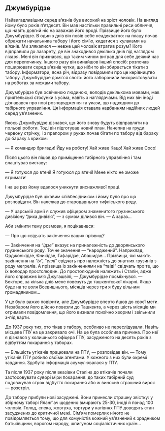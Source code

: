 ## Джумбурідзе

Найвигадливішим серед в’язнів був високий на зріст чоловік.
На вигляд йому було років п’ятдесят.
Він мав настільки правильні риси обличчя, що навіть довгий ніс на заважав його вроді.
Прізвище його було Джумбурідзе.
В один з днів він повів себе неадекватно: на плацу почав ображати начальника табору і його сім’ю, кидатися з кулаками на в’язнів.
Ми злякалися — невже цей чоловік втратив розум?
Кого відправили до лазарету, де він знаходився декілька днів під наглядом лікаря.
Мені він признався, що таким чином виграв для себе деякий час для перепочинку.
Іншого разу він винайшов інший спосіб: розпочав поширювати серед в’язнів чутки, що ніби то він збирається тікати з табору.
Інформатори, ясна річ, відразу повідомили про це керівництво табору.
Джумбурідзе домігся свого: його заборонили використовувати на роботах за межами табору.

Джумбурідзе був освіченою людиною, володів декількома мовами, мав приятельські стосунки з усіма, навіть з наглядачами.
Від них він іноді дізнавався про нові розпорядження та укази, що надходили до табірного управління.
Ця інформація ставала надбанням надійних людей серед ув’язнених.

Якось Джумбурідзе дізнався, що його знову будуть відправляти на польові роботи.
Тоді він підготував новий план.
Начепив на груди червону стрічку, і з прапором у руках почав бігати по табору від бараку до бараку з криком:

— Я командир бригади!
Йду на роботу!
Хай живе Кацо!
Хай живе Сосо!

Після цього він пішов до приміщення табірного управління і там влаштував виставу:

— Я готуюся до втечі!
Я готуюся до втечі!
Мене ніхто не зможе втримати!

І на це раз йому вдалося уникнути виснажливої праці.

Джумбурідзе був цікавим співбесідником і йому було про що розповідати.
Він належав до стародавнього тифліського роду.

— У царській армії я служив офіцером знаменитого грузинського дивізіону “дика дивізія”, — з сумом ділився він. — А зараз...

Аби змінити тему розмови, я поцікавився:

— Про що свідчать закінчення ваших прізвищ?

— Закінчення на “<var>ідзе</var>” вказує на приналежність до дворянського грузинського роду.
Точне значення — “народжений”. Наприклад, Орджонікідзе, Єникідзе, Гафарідзе, Абашидзе...
Прізвища, які мають закінчення на “<var>ія</var>”, “<var>еллі</var>” свідчать про належність до знатних грузинів з роду мегрелів.
А прізвища із закінченнями на “твіді” свідчать про те, що їх володар простолюдин.
До простолюдинів належить і Сталін, адже його справжнє ім’я Джугашвілі, — Джумбурідзе посміхнувся. — Бекторе, за кілька днів мене повезуть до ташкентської лікарні.
Якщо буде на те воля Всевишнього, місяців через три я буду вільним громадянином...

У це було важко повірити, але Джумбурідзе вперто йшов до своєї мети.
Незабаром його дійсно повезли до Ташкента, а через шість місяців ми отримали повідомлення, що його визнали психічно хворим і звільнили з-під варти.

До 1937 року тих, хто тікав з табору, особливо не переслідували.
Навіть місцеве ГПУ на це закривало очі.
На це була особлива причина.
Про неї я дізнався у колишнього офіцера ГПУ, засудженого на десять років з відбуттям покарання у таборах.

— Більшість утікачів працювали на ГПУ, — розповідав він. — Тому утікачів ГПУ робило своїми агентами.
У кожного з них були окремі завдання.
Здобута інформація акумулювалася у ГПУ.

Та після 1937 року після вказівки Сталіна до втікачів почали застосовувати суворі міри покарання: до таких табірний суд подовжував строк відбуття покарання або ж виносив страшний вирок — розстріл.

До табору прибули нові засуджені.
Вони принесли страшну звістку: у збірному таборі Яланг'ач щоденно вмирають 25-30, іноді й понад 100 чоловік.
Голод, спека, жовтуха, тортури у катівнях ГПУ доводять стан засуджених до критичної межі.
Сім’ям померлих нічого не повідомляється тому, що для комуністів кожний ув’язнений є зрадником батьківщини, ворогом народу, шпигуном соціалістичних країн...

